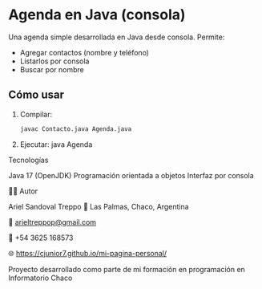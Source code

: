 # Agenda en Java (consola)

Una agenda simple desarrollada en Java desde consola. Permite:

- Agregar contactos (nombre y teléfono)
- Listarlos por consola
- Buscar por nombre

## Cómo usar

1. Compilar:
   ```bash
   javac Contacto.java Agenda.java
2. Ejecutar:
   java Agenda

Tecnologías

Java 17 (OpenJDK)
Programación orientada a objetos
Interfaz por consola

👨‍💻 Autor

Ariel Sandoval Treppo
📍 Las Palmas, Chaco, Argentina

📧 arieltreppop@gmail.com

📱 +54 3625 168573

🌐 https://cjunior7.github.io/mi-pagina-personal/

Proyecto desarrollado como parte de mi formación en programación en Informatorio Chaco
